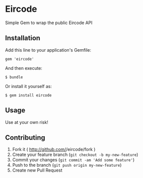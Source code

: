 # Eircode

Simple Gem to wrap the public Eircode API

## Installation

Add this line to your application's Gemfile:

    gem 'eircode'

And then execute:

    $ bundle

Or install it yourself as:

    $ gem install eircode

## Usage

Use at your own risk!

## Contributing

1. Fork it ( http://github.com/<my-github-username>/eircode/fork )
2. Create your feature branch (`git checkout -b my-new-feature`)
3. Commit your changes (`git commit -am 'Add some feature'`)
4. Push to the branch (`git push origin my-new-feature`)
5. Create new Pull Request
